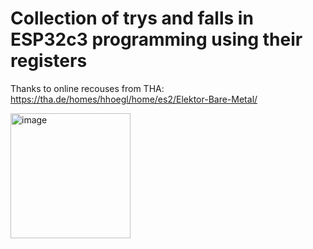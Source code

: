 # Collection of trys and falls in ESP32c3 programming using their registers
Thanks to online recouses from THA: https://tha.de/homes/hhoegl/home/es2/Elektor-Bare-Metal/

<img width="192" height="200" alt="image" src="https://github.com/user-attachments/assets/e968e710-e104-496e-86b0-8444d6584a22" />


